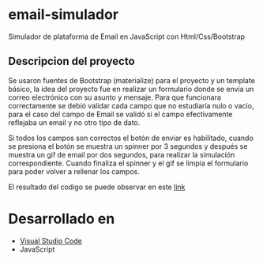 # email-simulador
Simulador de plataforma de Email en JavaScript con Html/Css/Bootstrap

## Descripcion del proyecto

Se usaron fuentes de Bootstrap (materialize) para el proyecto y un template básico, la idea del proyecto fue en realizar un formulario donde se envía un correo electrónico con su asunto y mensaje. Para que funcionara correctamente se debió validar cada campo que no estudiaría nulo o vacío, para el caso del campo de Email se validó si el campo efectivamente reflejaba un email y no otro tipo de dato. 

Si todos los campos son correctos el botón de enviar es habilitado, cuando se presiona el botón se muestra un spinner por 3 segundos y después se muestra un gif de email por dos segundos, para realizar la simulación correspondiente. Cuando finaliza el spinner y el gif se limpia el formulario para poder volver a rellenar los campos.

El resultado del codigo se puede observar en este [link](https://jsovalles.github.io/email-simulador/)

# Desarrollado en

* [Visual Studio Code](https://code.visualstudio.com/)
* JavaScript
